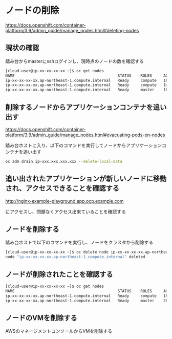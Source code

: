 # ノードの削除

https://docs.openshift.com/container-platform/3.9/admin_guide/manage_nodes.html#deleting-nodes

## 現状の確認

踏み台からmasterにsshログインし、現時点のノードの数を確認する

```bash
[cloud-user@ip-xx-xx-xx-xx ~]$ oc get nodes
NAME                                             STATUS    ROLES     AGE       VERSION
ip-xx-xx-xx-xx.ap-northeast-1.compute.internal   Ready     compute   1h        v1.9.1+a0ce1bc657
ip-xx-xx-xx-xx.ap-northeast-1.compute.internal   Ready     compute   1m        v1.9.1+a0ce1bc657
ip-xx-xx-xx-xx.ap-northeast-1.compute.internal   Ready     master    1h        v1.9.1+a0ce1bc657
```

## 削除するノードからアプリケーションコンテナを追い出す

https://docs.openshift.com/container-platform/3.9/admin_guide/manage_nodes.html#evacuating-pods-on-nodes

踏み台ホストに入り、以下のコマンドを実行してノードからアプリケーションコンテナを追い出す

```bash
oc adm drain ip-xxx.xxx.xxx.xxx --delete-local-data
```

## 追い出されたアプリケーションが新しいノードに移動され、アクセスできることを確認する

http://nginx-example-playground.app.ocp.example.com

にアクセスし、問題なくアクセス出来ていることを確認する

## ノードを削除する

踏み台ホストで以下のコマンドを実行し、ノードをクラスタから削除する

```bash
[cloud-user@ip-xx-xx-xx-xx ~]$ oc delete node ip-xx-xx-xx-xx.ap-northeast-1.compute.internal
node "ip-xx-xx-xx-xx.ap-northeast-1.compute.internal" deleted
```

## ノードが削除されたことを確認する

```bash
[cloud-user@ip-xx-xx-xx-xx ~]$ oc get nodes
NAME                                             STATUS    ROLES     AGE       VERSION
ip-xx-xx-xx-xx.ap-northeast-1.compute.internal   Ready     compute   1h        v1.9.1+a0ce1bc657
ip-xx-xx-xx-xx.ap-northeast-1.compute.internal   Ready     master    2h        v1.9.1+a0ce1bc657
```

## ノードのVMを削除する

AWSのマネージメントコンソールからVMを削除する
